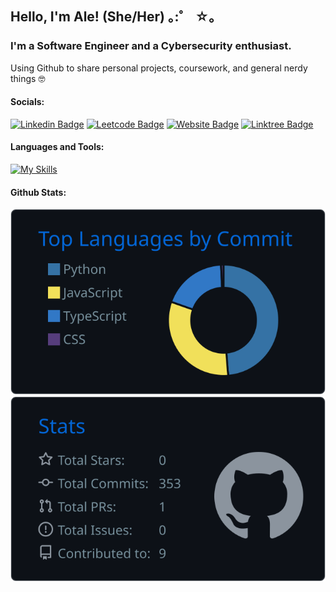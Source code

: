 ## Hello, I'm Ale! (She/Her) ｡:゜ ☆｡

### I'm a Software Engineer and a Cybersecurity enthusiast.

Using Github to share personal projects, coursework, and general nerdy things 🤓

#### Socials:

[![Linkedin Badge](https://img.shields.io/badge/LinkedIn-0077B5?style=for-the-badge&logo=linkedin&logoColor=white)](https://www.linkedin.com/in/ale-soares/)
[![Leetcode Badge](https://img.shields.io/badge/-LeetCode-FFA116?style=for-the-badge&logo=LeetCode&logoColor=black)](https://leetcode.com/ale-soares/)
[![Website Badge](https://img.shields.io/badge/website-619CFE?style=for-the-badge&logo=About.me&logoColor=white)](https://www.alesoares.com/)
[![Linktree Badge](https://img.shields.io/badge/linktree-39E09B?style=for-the-badge&logo=linktree&logoColor=white)](https://linktr.ee/ale_soares_dev)

#### Languages and Tools:

[![My Skills](https://skillicons.dev/icons?i=js,html,css,styledcomponents,react,vue,redux,ts,cs,dotnet,jest,nodejs,github)](https://skillicons.dev)

#### Github Stats:

![](https://raw.githubusercontent.com/ale-soares/ale-soares/master/profile-summary-card-output/github_dark/2-most-commit-language.svg)
![](https://raw.githubusercontent.com/ale-soares/ale-soares/master/profile-summary-card-output/github_dark/3-stats.svg)
